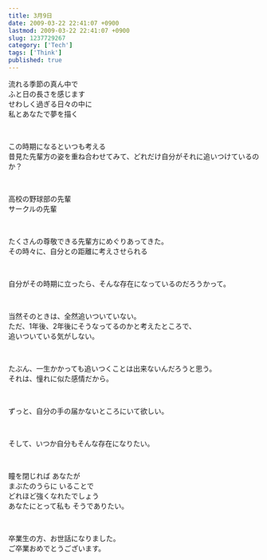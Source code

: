 ```yaml
---
title: 3月9日
date: 2009-03-22 22:41:07 +0900
lastmod: 2009-03-22 22:41:07 +0900
slug: 1237729267
category: ['Tech']
tags: ['Think']
published: true
---
```




<p>流れる季節の真ん中で<br />
ふと日の長さを感じます<br />
せわしく過ぎる日々の中に<br />
私とあなたで夢を描く</p><br />
<p>この時期になるといつも考える<br />
昔見た先輩方の姿を重ね合わせてみて、どれだけ自分がそれに追いつけているのか？</p><br />
<p>高校の野球部の先輩<br />
サークルの先輩</p><br />
<p>たくさんの尊敬できる先輩方にめぐりあってきた。<br />
その時々に、自分との距離に考えさせられる</p><br />
<p>自分がその時期に立ったら、そんな存在になっているのだろうかって。</p><br />
<p>当然そのときは、全然追いついていない。<br />
ただ、1年後、2年後にそうなってるのかと考えたところで、<br />
追いついている気がしない。</p><br />
<p>たぶん、一生かかっても追いつくことは出来ないんだろうと思う。<br />
それは、憧れに似た感情だから。</p><br />
<p>ずっと、自分の手の届かないところにいて欲しい。</p><br />
<p>そして、いつか自分もそんな存在になりたい。</p><br />
<p>瞳を閉じれば あなたが<br />
まぶたのうらに いることで<br />
どれほど強くなれたでしょう<br />
あなたにとって私も そうでありたい。</p><br />
<p>卒業生の方、お世話になりました。<br />
ご卒業おめでとうございます。</p>

